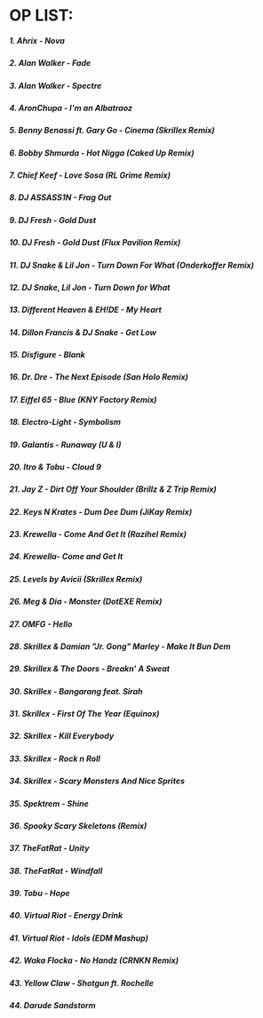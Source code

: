 OP LIST: 
========



##### 1. Ahrix - Nova
##### 2. Alan Walker - Fade
##### 3. Alan Walker - Spectre
##### 4. AronChupa - I'm an Albatraoz
##### 5. Benny Benassi ft. Gary Go - Cinema (Skrillex Remix)
##### 6. Bobby Shmurda - Hot Nigga (Caked Up Remix)
##### 7. Chief Keef - Love Sosa (RL Grime Remix)
##### 8. DJ ASSASS1N - Frag Out
##### 9. DJ Fresh - Gold Dust
##### 10. DJ Fresh - Gold Dust (Flux Pavilion Remix)
##### 11. DJ Snake & Lil Jon - Turn Down For What (Onderkoffer Remix)
##### 12. DJ Snake, Lil Jon - Turn Down for What
##### 13. Different Heaven & EH!DE - My Heart
##### 14. Dillon Francis & DJ Snake - Get Low
##### 15. Disfigure - Blank
##### 16. Dr. Dre - The Next Episode (San Holo Remix)
##### 17. Eiffel 65 - Blue (KNY Factory Remix)
##### 18. Electro-Light - Symbolism
##### 19. Galantis - Runaway (U & I)
##### 20. Itro & Tobu - Cloud 9
##### 21. Jay Z - Dirt Off Your Shoulder (Brillz & Z Trip Remix)
##### 22. Keys N Krates - Dum Dee Dum (JiKay Remix)
##### 23. Krewella - Come And Get It (Razihel Remix)
##### 24. Krewella- Come and Get It
##### 25. Levels by Avicii (Skrillex Remix)
##### 26. Meg & Dia - Monster (DotEXE Remix)
##### 27. OMFG - Hello
##### 28. Skrillex & Damian "Jr. Gong" Marley - Make It Bun Dem
##### 29. Skrillex & The Doors - Breakn' A Sweat
##### 30. Skrillex - Bangarang feat. Sirah
##### 31. Skrillex - First Of The Year (Equinox)
##### 32. Skrillex - Kill Everybody
##### 33. Skrillex - Rock n Roll
##### 34. Skrillex - Scary Monsters And Nice Sprites
##### 35. Spektrem - Shine
##### 36. Spooky Scary Skeletons (Remix)
##### 37. TheFatRat - Unity
##### 38. TheFatRat - Windfall
##### 39. Tobu - Hope
##### 40. Virtual Riot - Energy Drink
##### 41. Virtual Riot - Idols (EDM Mashup)
##### 42. Waka Flocka - No Handz (CRNKN Remix)
##### 43. Yellow Claw - Shotgun ft. Rochelle
##### 44. Darude Sandstorm
